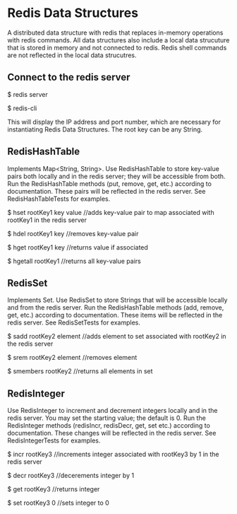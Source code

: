 # Redis Data Structures
A distributed data structure with redis that replaces in-memory operations with redis commands. All data structures also include a local data strucuture that is stored in memory and not connected to redis. Redis shell commands are not reflected in the local data strucutres.

## Connect to the redis server
  
  $ redis server
  
  $ redis-cli
  
  This will display the IP address and port number, which are necessary for instantiating Redis Data Structures. The root key can be any String.
 
## RedisHashTable 
Implements Map<String, String>.
Use RedisHashTable to store key-value pairs both locally and in the redis server; they will be accessible from both. 
Run the RedisHashTable methods (put, remove, get, etc.) according to documentation. These pairs will be reflected in the redis server. 
See RedisHashTableTests for examples.

  $ hset rootKey1 key value //adds key-value pair to map associated with rootKey1 in the redis server 
  
  $ hdel rootKey1 key //removes key-value pair
  
  $ hget rootKey1 key //returns value if associated
  
  $ hgetall rootKey1 //returns all key-value pairs
  
## RedisSet
Implements Set<String>.
Use RedisSet to store Strings that will be accessible locally and from the redis server. 
Run the RedisHashTable methods (add, remove, get, etc.) according to documentation. These items will be reflected in the redis server. See RedisSetTests for examples.

  $ sadd rootKey2 element //adds element to set associated with rootKey2 in the redis server
  
  $ srem rootKey2 element //removes element
  
  $ smembers rootKey2 //returns all elements in set
  
## RedisInteger
Use RedisInteger to increment and decrement integers locally and in the redis server. You may set the starting value; the default is 0. Run the RedisInteger methods (redisIncr, redisDecr, get, set etc.) according to documentation. These changes will be reflected in the redis server. See RedisIntegerTests for examples.

  $ incr rootKey3 //increments integer associated with rootKey3 by 1 in the redis server
  
  $ decr rootKey3 //decerements integer by 1
  
  $ get rootKey3 //returns integer
  
  $ set rootKey3 0 //sets integer to 0

  
  

